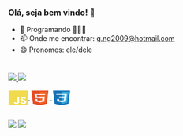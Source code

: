 ### Olá, seja bem vindo! 👋




- 🌱 Programando 👨🏻‍💻
- 📫 Onde me encontrar: g.ng2009@hotmail.com
- 😄 Pronomes: ele/dele

#

<div>
<a href="https://github.com/geovanegirard">
<img loading="lazy" height="180em" src="https://github-readme-stats.vercel.app/api/top-langs/?username=geovanegirard&layout=compact&langs_count=7&theme=dracula"/>
<img loading="lazy" height="180em" src="https://github-readme-stats.vercel.app/api?username=geovanegirard&show_icons=true&theme=dracula&include_all_commits=true&count_private=true"/>
</div>



<div style="display: inline_block"><br>
  <img align="center" alt="Marcelo-Js" height="30" width="40" src="https://raw.githubusercontent.com/devicons/devicon/master/icons/javascript/javascript-plain.svg">
  <img align="center" alt="Marcelo-HTML" height="30" width="40" src="https://raw.githubusercontent.com/devicons/devicon/master/icons/html5/html5-original.svg">
  <img align="center" alt="Marcelo-CSS" height="30" width="40" src="https://raw.githubusercontent.com/devicons/devicon/master/icons/css3/css3-original.svg">
  
  ##

<div> 

  <a href="https://instagram.com/geovanegirard/" target="_blank"><img src="https://img.shields.io/badge/-Instagram-%23E4405F?style=for-the-badge&logo=instagram&logoColor=white" target="_blank"></a>
  <a href="https://www.linkedin.com/in/geovane-girard-070915142/" target="_blank"><img src="https://img.shields.io/badge/-LinkedIn-%230077B5?style=for-the-badge&logo=linkedin&logoColor=white" target="_blank"></a> 
  
</div>
